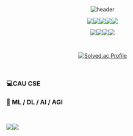 <div align="center">

![header](https://capsule-render.vercel.app/api?type=Waving&color=00B4FF&text=𝅙&fontColor=90D2D8)
 

<img src="https://img.shields.io/badge/Python-3776AB?style=for-the-badge&logo=Python&logoColor=white"/><img src="https://img.shields.io/badge/TensorFlow-FF6F00?style=for-the-badge&logo=TensorFlow&logoColor=white"/><img src="https://img.shields.io/badge/OpenAI-412991?style=for-the-badge&logo=OpenAI&logoColor=white"/><img src="https://img.shields.io/badge/C-A8B9CC?style=for-the-badge&logo=c&logoColor=white"/><img src="https://img.shields.io/badge/java-007396?style=for-the-badge&logo=java&logoColor=white">
 
<img src="https://img.shields.io/badge/PyCharm-000000?style=for-the-badge&logo=PyCharm&logoColor=white"/><img src="https://img.shields.io/badge/CLion-000000?style=for-the-badge&logo=CLion&logoColor=white"/><img src="https://img.shields.io/badge/intellij-000000?style=for-the-badge&logo=intellijidea&logoColor=white"/><img src="https://img.shields.io/badge/vsc-007ACC?style=for-the-badge&logo=visualstudiocode&logoColor=white"/>

<br/>

[![Solved.ac Profile](http://mazassumnida.wtf/api/v2/generate_badge?boj=cktmdwns604)](https://solved.ac/cktmdwns604/)
  
</div>

<br/>

### 💻CAU CSE
### 🤖 ML / DL / AI / AGI


<br/>

<a href="https://www.instagram.com/chsngjun_" target="_blank"><img src="https://img.shields.io/badge/instagram-E4405F?style=for-the-badge&logo=instagram&logoColor=white"/></a><a href="https://velog.io/@cktmdwns604" target="_blank"><img src="https://img.shields.io/badge/velog-20C997?style=for-the-badge&logo=velog&logoColor=white"/></a>
